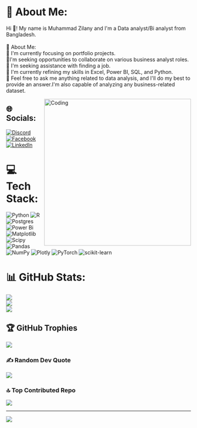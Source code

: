 # 💫 About Me:
Hi 👋! My name is Muhammad Zilany and I'm a Data analyst/Bi analyst from Bangladesh.<br><br>💫 About Me:<br>🔭 I'm currently focusing on portfolio projects.<br>👯I'm seeking opportunities to collaborate on various business analyst roles.<br>🤝 I'm seeking assistance with finding a job.<br>🌱 I'm currently refining my skills in Excel, Power BI, SQL, and Python.<br>💬 Feel free to ask me anything related to data analysis, and I'll do my best to provide an answer.I'm also capable of analyzing any business-related dataset.

<img align="right" alt="Coding" width="400" src="https://cdn.dribbble.com/users/239755/screenshots/3019824/media/39359a17c831677ed85fd3df1cc8c38e.gif">

## 🌐 Socials:
[![Discord](https://img.shields.io/badge/Discord-%237289DA.svg?logo=discord&logoColor=white)](https://discord.gg/475919572944289803) [![Facebook](https://img.shields.io/badge/Facebook-%231877F2.svg?logo=Facebook&logoColor=white)](https://facebook.com//zilany.zil/) [![LinkedIn](https://img.shields.io/badge/LinkedIn-%230077B5.svg?logo=linkedin&logoColor=white)](https://linkedin.com/in//muhammad-zilany-860973301/) 

# 💻 Tech Stack:
![Python](https://img.shields.io/badge/python-3670A0?style=for-the-badge&logo=python&logoColor=ffdd54) ![R](https://img.shields.io/badge/r-%23276DC3.svg?style=for-the-badge&logo=r&logoColor=white) ![Postgres](https://img.shields.io/badge/postgres-%23316192.svg?style=for-the-badge&logo=postgresql&logoColor=white) ![Power Bi](https://img.shields.io/badge/power_bi-F2C811?style=for-the-badge&logo=powerbi&logoColor=black) ![Matplotlib](https://img.shields.io/badge/Matplotlib-%23ffffff.svg?style=for-the-badge&logo=Matplotlib&logoColor=black) ![Scipy](https://img.shields.io/badge/SciPy-%230C55A5.svg?style=for-the-badge&logo=scipy&logoColor=%white) ![Pandas](https://img.shields.io/badge/pandas-%23150458.svg?style=for-the-badge&logo=pandas&logoColor=white) ![NumPy](https://img.shields.io/badge/numpy-%23013243.svg?style=for-the-badge&logo=numpy&logoColor=white) ![Plotly](https://img.shields.io/badge/Plotly-%233F4F75.svg?style=for-the-badge&logo=plotly&logoColor=white) ![PyTorch](https://img.shields.io/badge/PyTorch-%23EE4C2C.svg?style=for-the-badge&logo=PyTorch&logoColor=white) ![scikit-learn](https://img.shields.io/badge/scikit--learn-%23F7931E.svg?style=for-the-badge&logo=scikit-learn&logoColor=white)
# 📊 GitHub Stats:
![](https://github-readme-stats.vercel.app/api?username=Cloud7Ez&theme=tokyonight&hide_border=false&include_all_commits=true&count_private=true)<br/>
![](https://github-readme-streak-stats.herokuapp.com/?user=Cloud7Ez&theme=tokyonight&hide_border=false)<br/>
![](https://github-readme-stats.vercel.app/api/top-langs/?username=Cloud7Ez&theme=tokyonight&hide_border=false&include_all_commits=true&count_private=true&layout=compact)

## 🏆 GitHub Trophies
![](https://github-profile-trophy.vercel.app/?username=Cloud7Ez&theme=radical&no-frame=false&no-bg=false&margin-w=4)

### ✍️ Random Dev Quote
![](https://quotes-github-readme.vercel.app/api?type=horizontal&theme=radical)

### 🔝 Top Contributed Repo
![](https://github-contributor-stats.vercel.app/api?username=Cloud7Ez&limit=5&theme=dark&combine_all_yearly_contributions=true)

---
[![](https://visitcount.itsvg.in/api?id=Cloud7Ez&icon=6&color=0)](https://visitcount.itsvg.in)

<!-- Proudly created with GPRM ( https://gprm.itsvg.in ) -->
